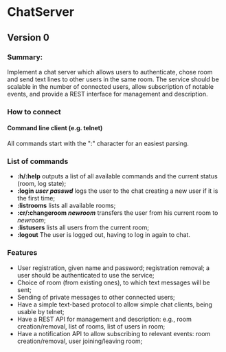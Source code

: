 ChatServer
==========

## Version 0

### Summary:

Implement a chat server which allows users to authenticate, chose room and send text lines to other users
in the same room. The service should be scalable in the number of connected users, allow subscription
of notable events, and provide a REST interface for management and description.

### How to connect

#### Command line client (e.g. telnet)

All commands start with the ":" character for an easiest parsing.

### List of commands
* __:h/:help__  outputs a list of all available commands and the current status (room, log state);
* __:login *user* *passwd*__ logs the user to the chat creating a new user if it is the first time;
* __:listrooms__ lists all available rooms;
*  __:cr/:changeroom *newroom*__ transfers the user from his current room to *newroom*;
* __:listusers__ lists all users from the current room;
* __:logout__ The user is logged out, having to log in again to chat.


### Features

* User registration, given name and password; registration removal; a user should be authenticated
to use the service;
* Choice of room (from existing ones), to which text messages will be sent;
* Sending of private messages to other connected users;
* Have a simple text-based protocol to allow simple chat clients, being usable by telnet;
* Have a REST API for management and description: e.g., room creation/removal, list of rooms,
list of users in room;
* Have a notification API to allow subscribing to relevant events: room creation/removal, user joining/leaving
room;


